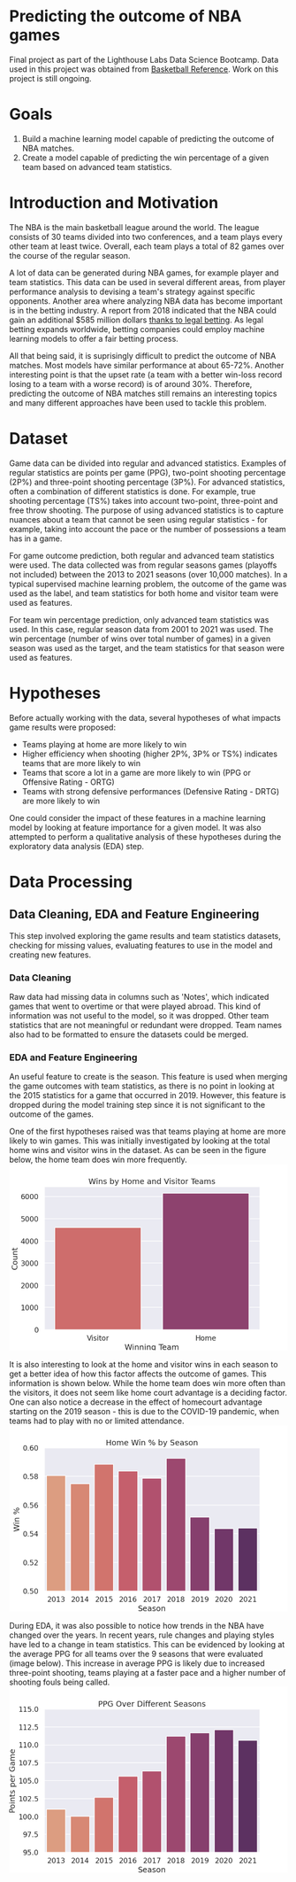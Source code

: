 # Predicting the outcome of NBA games
Final project as part of the Lighthouse Labs Data Science Bootcamp. Data used in this project was obtained from [Basketball Reference](https://www.basketball-reference.com/). Work on this project is still ongoing. 

# Goals
 1. Build a machine learning model capable of predicting the outcome of NBA matches. 
 2. Create a model capable of predicting the win percentage of a given team based on advanced team statistics.

# Introduction and Motivation
The NBA is the main basketball league around the world. The league consists of 30 teams divided into two conferences, and a team plays every other team at least twice. Overall, each team plays a total of 82 games over the course of the regular season. 

A lot of data can be generated during NBA games, for example player and team statistics. This data can be used in several different areas, from player performance analysis to devising a team's strategy against specific opponents. Another area where analyzing NBA data has become important is in the betting industry. A report from 2018 indicated that the NBA could gain an additional $585 million dollars [thanks to legal betting](https://www.legalsportsreport.com/25173/aga-survey-mlb-nba-sports-betting/?doing_wp_cron=1670105815.3058269023895263671875). As legal betting expands worldwide, betting companies could employ machine learning models to offer a fair betting process. 

All that being said, it is suprisingly difficult to predict the outcome of NBA matches. Most models have similar performance at about 65-72%. Another interesting point is that the upset rate (a team with a better win-loss record losing to a team with a worse record) is of around 30%. Therefore, predicting the outcome of NBA matches still remains an interesting topics and many different approaches have been used to tackle this problem. 

# Dataset
Game data can be divided into regular and advanced statistics. Examples of regular statistics are points per game (PPG), two-point shooting percentage (2P%) and three-point shooting percentage (3P%). For advanced statistics, often a combination of different statistics is done. For example, true shooting percentage (TS%) takes into account two-point, three-point and free throw shooting. The purpose of using advanced statistics is to capture nuances about a team that cannot be seen using regular statistics - for example, taking into account the pace or the number of possessions a team has in a game.

For game outcome prediction, both regular and advanced team statistics were used. The data collected was from regular seasons games (playoffs not included) between the 2013 to 2021 seasons (over 10,000 matches). In a typical supervised machine learning problem, the outcome of the game was used as the label, and team statistics for both home and visitor team were used as features. 

For team win percentage prediction, only advanced team statistics was used. In this case, regular season data from 2001 to 2021 was used. The win percentage (number of wins over total number of games) in a given season was used as the target, and the team statistics for that season were used as features. 

# Hypotheses
Before actually working with the data, several hypotheses of what impacts game results were proposed: 
* Teams playing at home are more likely to win
* Higher efficiency when shooting (higher 2P%, 3P% or TS%) indicates teams that are more likely to win
* Teams that score a lot in a game are more likely to win (PPG or Offensive Rating - ORTG)
* Teams with strong defensive performances (Defensive Rating - DRTG) are more likely to win

One could consider the impact of these features in a machine learning model by looking at feature importance for a given model. It was also attempted to perform a qualitative analysis of these hypotheses during the exploratory data analysis (EDA) step. 

# Data Processing 
## Data Cleaning, EDA and Feature Engineering
This step involved exploring the game results and team statistics datasets, checking for missing values, evaluating features to use in the model and creating new features. 

### Data Cleaning
Raw data had missing data in columns such as 'Notes', which indicated games that went to overtime or that were played abroad. This kind of information was not useful to the model, so it was dropped. Other team statistics that are not meaningful or redundant were dropped. Team names also had to be formatted to ensure the datasets could be merged. 

### EDA and Feature Engineering
An useful feature to create is the season. This feature is used when merging the game outcomes with team statistics, as there is no point in looking at the 2015 statistics for a game that occurred in 2019. However, this feature is dropped during the model training step since it is not significant to the outcome of the games.

One of the first hypotheses raised was that teams playing at home are more likely to win games. This was initially investigated by looking at the total home wins and visitor wins in the dataset. As can be seen in the figure below, the home team does win more frequently. 
![Total win count for home and visitor teams](saves/images/total_win_count.png)

It is also interesting to look at the home and visitor wins in each season to get a better idea of how this factor affects the outcome of games. This information is shown below. While the home team does win more often than the visitors, it does not seem like home court advantage is a deciding factor. One can also notice a decrease in the effect of homecourt advantage starting on the 2019 season - this is due to the COVID-19 pandemic, when teams had to play with no or limited attendance. 
![Win percentage  for home and visitor teams in each season](saves/images/yearly_win_percent.png)

During EDA, it was also possible to notice how trends in the NBA have changed over the years. In recent years, rule changes and playing styles have led to a change in team statistics. This can be evidenced by looking at the average PPG for all teams over the 9 seasons that were evaluated (image below). This increase in average PPG is likely due to increased three-point shooting, teams playing at a faster pace and a higher number of shooting fouls being called.
![Average points scored per game in each season](saves/images/ppg_seasons.png)